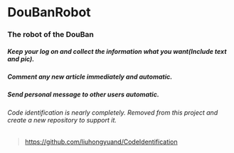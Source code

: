 # DouBanRobot
### The robot of the DouBan

##### Keep your log on and collect the information what you want(Include text and pic).

##### Comment any new article immediately and automatic.

##### Send personal message to other users automatic.

###### Code identification is nearly completely. Removed from this project and create a new repository to support it.
> https://github.com/liuhongyuand/CodeIdentification
